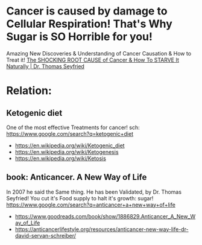 # Cancer is caused by damage to Cellular Respiration! That's Why Sugar is SO Horrible for you!
Amazing New Discoveries & Understanding of Cancer Causation & How to Treat it! [The SHOCKING ROOT CAUSE of Cancer &amp; How To STARVE It Naturally | Dr. Thomas Seyfried](https://youtu.be/lEzPt-sRmAc)

# Relation:
## Ketogenic diet
One of the most effective Treatments for cancer!
sch: https://www.google.com/search?q=ketogenic+diet
- https://en.wikipedia.org/wiki/Ketogenic_diet
- https://en.wikipedia.org/wiki/Ketogenesis
- https://en.wikipedia.org/wiki/Ketosis

## book: Anticancer. A New Way of Life
In 2007 he said the Same thing. He has been Validated, by Dr. Thomas Seyfried! You cut it's Food supply to halt it's growth: sugar!
https://www.google.com/search?q=anticancer+a+new+way+of+life
- https://www.goodreads.com/book/show/1886829.Anticancer_A_New_Way_of_Life
- https://anticancerlifestyle.org/resources/anticancer-new-way-life-dr-david-servan-schreiber/
